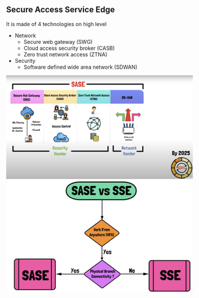 ## Secure Access Service Edge
It is made of 4 technologies on high level
- Network
    - Secure web gateway (SWG)
    - Cloud access security broker (CASB)
    - Zero trust network access (ZTNA)
- Security
    - Software defined wide area network (SDWAN)

![](image/SASE_arch.png)
![](image/SASEvsSSE.png)